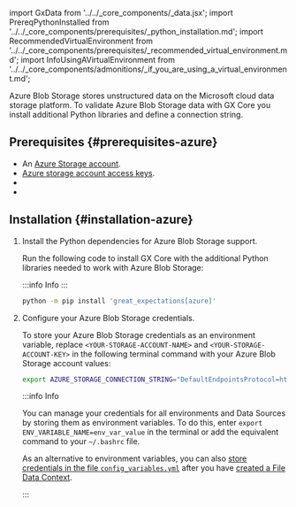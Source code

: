 import GxData from '../../_core_components/_data.jsx';
import PrereqPythonInstalled from '../../_core_components/prerequisites/_python_installation.md';
import RecommendedVirtualEnvironment from '../../_core_components/prerequisites/_recommended_virtual_environment.md';
import InfoUsingAVirtualEnvironment from '../../_core_components/admonitions/_if_you_are_using_a_virtual_environment.md';

Azure Blob Storage stores unstructured data on the Microsoft cloud data storage platform. To validate Azure Blob Storage data with GX Core you install additional Python libraries and define a connection string.

## Prerequisites {#prerequisites-azure}

- An [Azure Storage account](https://docs.microsoft.com/en-us/azure/storage). 
- [Azure storage account access keys](https://docs.microsoft.com/en-us/azure/storage/common/storage-account-keys-manage?tabs=azure-portal).
- <PrereqPythonInstalled/>
- <RecommendedVirtualEnvironment/>

## Installation {#installation-azure}
  
1. Install the Python dependencies for Azure Blob Storage support.

   Run the following code to install GX Core with the additional Python libraries needed to work with Azure Blob Storage:

   :::info Info
   <InfoUsingAVirtualEnvironment/>
   :::

   ```bash title="Terminal input"
   python -m pip install 'great_expectations[azure]'
   ```

3. Configure your Azure Blob Storage credentials.

   To store your Azure Blob Storage credentials as an environment variable, replace `<YOUR-STORAGE-ACCOUNT-NAME>` and `<YOUR-STORAGE-ACCOUNT-KEY>` in the following terminal command with your Azure Blob Storage account values:

   ```bash title="Terminal input"
   export AZURE_STORAGE_CONNECTION_STRING="DefaultEndpointsProtocol=https;EndpointSuffix=core.windows.net;AccountName=<YOUR-STORAGE-ACCOUNT-NAME>;AccountKey=<YOUR-STORAGE-ACCOUNT-KEY>"
   ```

   :::info Info

   You can manage your credentials for all environments and Data Sources by storing them as environment variables.  To do this, enter `export ENV_VARIABLE_NAME=env_var_value` in the terminal or add the equivalent command to your `~/.bashrc` file.
  
   As an alternative to environment variables, you can also [store credentials in the file `config_variables.yml`](/core/configure_project_settings/configure_credentials/configure_credentials.md?storage_type=config_yml) after you have [created a File Data Context](/core/set_up_a_gx_environment/create_a_data_context.md?context_type=file).

   :::
